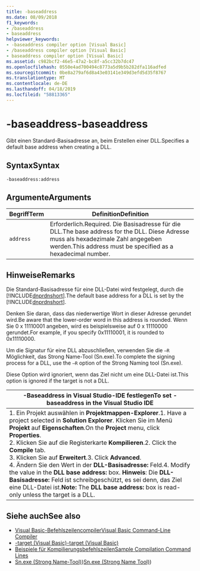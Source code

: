 ```yaml
---
title: -baseaddress
ms.date: 08/09/2018
f1_keywords:
- /baseaddress
- baseaddress
helpviewer_keywords:
- -baseaddress compiler option [Visual Basic]
- /baseaddress compiler option [Visual Basic]
- baseaddress compiler option [Visual Basic]
ms.assetid: c982bcf2-46e5-47a2-bc8f-a5cc32b7dc47
ms.openlocfilehash: 0550e4ad700494c8773a5d9b5b282dfa116adfed
ms.sourcegitcommit: 0be8a279af6d8a43e03141e349d3efd5d35f8767
ms.translationtype: MT
ms.contentlocale: de-DE
ms.lasthandoff: 04/18/2019
ms.locfileid: "58813365"
---
```

# <a name="-baseaddress"></a><span data-ttu-id="36326-102">-baseaddress</span><span class="sxs-lookup"><span data-stu-id="36326-102">-baseaddress</span></span>
<span data-ttu-id="36326-103">Gibt einen Standard-Basisadresse an, beim Erstellen einer DLL.</span><span class="sxs-lookup"><span data-stu-id="36326-103">Specifies a default base address when creating a DLL.</span></span>  
  
## <a name="syntax"></a><span data-ttu-id="36326-104">Syntax</span><span class="sxs-lookup"><span data-stu-id="36326-104">Syntax</span></span>  
  
```  
-baseaddress:address  
```  
  
## <a name="arguments"></a><span data-ttu-id="36326-105">Argumente</span><span class="sxs-lookup"><span data-stu-id="36326-105">Arguments</span></span>  
  
|<span data-ttu-id="36326-106">Begriff</span><span class="sxs-lookup"><span data-stu-id="36326-106">Term</span></span>|<span data-ttu-id="36326-107">Definition</span><span class="sxs-lookup"><span data-stu-id="36326-107">Definition</span></span>|  
|---|---|  
|`address`|<span data-ttu-id="36326-108">Erforderlich.</span><span class="sxs-lookup"><span data-stu-id="36326-108">Required.</span></span> <span data-ttu-id="36326-109">Die Basisadresse für die DLL.</span><span class="sxs-lookup"><span data-stu-id="36326-109">The base address for the DLL.</span></span> <span data-ttu-id="36326-110">Diese Adresse muss als hexadezimale Zahl angegeben werden.</span><span class="sxs-lookup"><span data-stu-id="36326-110">This address must be specified as a hexadecimal number.</span></span>|  
  
## <a name="remarks"></a><span data-ttu-id="36326-111">Hinweise</span><span class="sxs-lookup"><span data-stu-id="36326-111">Remarks</span></span>  
 <span data-ttu-id="36326-112">Die Standard-Basisadresse für eine DLL-Datei wird festgelegt, durch die [!INCLUDE[dnprdnshort](~/includes/dnprdnshort-md.md)].</span><span class="sxs-lookup"><span data-stu-id="36326-112">The default base address for a DLL is set by the [!INCLUDE[dnprdnshort](~/includes/dnprdnshort-md.md)].</span></span>  
  
 <span data-ttu-id="36326-113">Denken Sie daran, dass das niederwertige Wort in dieser Adresse gerundet wird.</span><span class="sxs-lookup"><span data-stu-id="36326-113">Be aware that the lower-order word in this address is rounded.</span></span> <span data-ttu-id="36326-114">Wenn Sie 0 x 11110001 angeben, wird es beispielsweise auf 0 x 11110000 gerundet.</span><span class="sxs-lookup"><span data-stu-id="36326-114">For example, if you specify 0x11110001, it is rounded to 0x11110000.</span></span>  
  
 <span data-ttu-id="36326-115">Um die Signatur für eine DLL abzuschließen, verwenden Sie die `–R` Möglichkeit, das Strong Name-Tool (Sn.exe).</span><span class="sxs-lookup"><span data-stu-id="36326-115">To complete the signing process for a DLL, use the `–R` option of the Strong Naming tool (Sn.exe).</span></span>  
  
 <span data-ttu-id="36326-116">Diese Option wird ignoriert, wenn das Ziel nicht um eine DLL-Datei ist.</span><span class="sxs-lookup"><span data-stu-id="36326-116">This option is ignored if the target is not a DLL.</span></span>  
  
|<span data-ttu-id="36326-117">-Baseaddress in Visual Studio-IDE festlegen</span><span class="sxs-lookup"><span data-stu-id="36326-117">To set -baseaddress in the Visual Studio IDE</span></span>|  
|---|  
|<span data-ttu-id="36326-118">1.  Ein Projekt auswählen in **Projektmappen-Explorer**.</span><span class="sxs-lookup"><span data-stu-id="36326-118">1.  Have a project selected in **Solution Explorer**.</span></span> <span data-ttu-id="36326-119">Klicken Sie im Menü **Projekt** auf **Eigenschaften**.</span><span class="sxs-lookup"><span data-stu-id="36326-119">On the **Project** menu, click **Properties**.</span></span> <br /><span data-ttu-id="36326-120">2.  Klicken Sie auf die Registerkarte **Kompilieren**.</span><span class="sxs-lookup"><span data-stu-id="36326-120">2.  Click the **Compile** tab.</span></span><br /><span data-ttu-id="36326-121">3.  Klicken Sie auf **Erweitert**.</span><span class="sxs-lookup"><span data-stu-id="36326-121">3.  Click **Advanced**.</span></span><br /><span data-ttu-id="36326-122">4.  Ändern Sie den Wert in der **DLL-Basisadresse:** Feld.</span><span class="sxs-lookup"><span data-stu-id="36326-122">4.  Modify the value in the **DLL base address:** box.</span></span> <span data-ttu-id="36326-123">**Hinweis**:      Die **DLL-Basisadresse:** Feld ist schreibgeschützt, es sei denn, das Ziel eine DLL-Datei ist.</span><span class="sxs-lookup"><span data-stu-id="36326-123">**Note:**      The **DLL base address:** box is read-only unless the target is a DLL.</span></span>|  
  
## <a name="see-also"></a><span data-ttu-id="36326-124">Siehe auch</span><span class="sxs-lookup"><span data-stu-id="36326-124">See also</span></span>

- [<span data-ttu-id="36326-125">Visual Basic-Befehlszeilencompiler</span><span class="sxs-lookup"><span data-stu-id="36326-125">Visual Basic Command-Line Compiler</span></span>](../../../visual-basic/reference/command-line-compiler/index.md)
- [<span data-ttu-id="36326-126">-target (Visual Basic)</span><span class="sxs-lookup"><span data-stu-id="36326-126">-target (Visual Basic)</span></span>](../../../visual-basic/reference/command-line-compiler/target.md)
- [<span data-ttu-id="36326-127">Beispiele für Kompilierungsbefehlszeilen</span><span class="sxs-lookup"><span data-stu-id="36326-127">Sample Compilation Command Lines</span></span>](../../../visual-basic/reference/command-line-compiler/sample-compilation-command-lines.md)
- <span data-ttu-id="36326-128">[Sn.exe (Strong Name-Tool)](../../../framework/tools/sn-exe-strong-name-tool.md))</span><span class="sxs-lookup"><span data-stu-id="36326-128">[Sn.exe (Strong Name Tool)](../../../framework/tools/sn-exe-strong-name-tool.md))</span></span>
